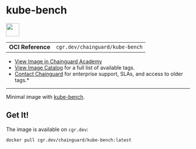 <!--monopod:start-->
# kube-bench

<!--url:start-->
<a href="https://github.com/aquasecurity/kube-bench">
<!--logo:start-->
  <img src="https://storage.googleapis.com/chainguard-academy/logos/kube-bench/logo.svg" width="36px" height="36px" />
<!--logo:end-->
</a>
<!--url:end-->

| | |
| - | - |
| **OCI Reference** | `cgr.dev/chainguard/kube-bench` |

* [View Image in Chainguard Academy](https://edu.chainguard.dev/chainguard/chainguard-images/reference/kube-bench/overview/)
* [View Image Catalog](https://console.enforce.dev/images/catalog) for a full list of available tags.
* [Contact Chainguard](https://www.chainguard.dev/chainguard-images) for enterprise support, SLAs, and access to older tags.*
---
<!--monopod:end-->

<!--overview:start-->
Minimal image with [kube-bench](https://github.com/aquasecurity/kube-bench).
<!--overview:end-->

<!--getting:start-->
## Get It!
The image is available on `cgr.dev`:

```
docker pull cgr.dev/chainguard/kube-bench:latest
```
<!--getting:end-->

<!--body:start-->
<!--body:end-->

